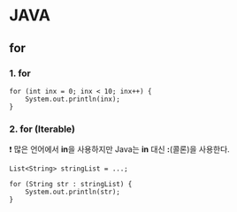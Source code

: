 # JAVA

## for

### 1. for

```
for (int inx = 0; inx < 10; inx++) {
    System.out.println(inx);
}
```

### 2. for (Iterable)

❗ 많은 언어에서 <b>in</b>을 사용하지만 Java는 <b>in</b> 대신 <b>:</b>(콜론)을 사용한다.

```
List<String> stringList = ...;

for (String str : stringList) {
    System.out.println(str);
}
```
